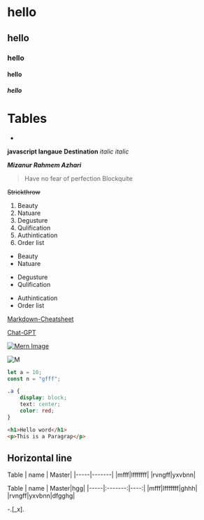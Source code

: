 # hello
## hello
### hello
#### hello
##### hello
# Tables
- 
 **javascript langaue**
__Destination__
*italic*
_italic_

***Mizanur Rahmem Azhari***
>Have no fear of perfection Blockquite

~~Strickthrow~~

1. Beauty
2. Natuare
3. Degusture
4. Qulification
5. Authintication
6. Order list


- Beauty
- Natuare


* Degusture
* Qulification


+ Authintication
+ Order list

[Markdown-Cheatsheet](https://drive.google.com/file/d/18mhzZAFToLk7DkqKs0x5dJZGnmaEpKCJ/view)

[Chat-GPT](https://chatgpt.com/c/67ee843d-c1b4-8002-87c0-05c4a7302d62)

<a href="https://imgbb.com/"><img src="https://i.ibb.co/YFyy12j3/Mern-Image.png" alt="Mern Image" border="0"></a>

![M](https://ibb.co/pvpYyW3b)

```Javascript
let a = 10;
const n = "gfff";
```

```Css
.a {
    display: block;
    text: center;
    color: red;
}
```

```Html
<h1>Hello word</h1>
<p>This is a Paragrap</p>
```


Horizontal line
---------------

Table
| name | Master|
|-----|-------|
|mfff|lfffffff|
|rvngff|yxvbnn|


Table
| name | Master|hgg|
|-----|:-------:|----:|
|mfff|lfffffff|ghhh|
|rvngff|yxvbnn|dfgghg|

-.[_x].

